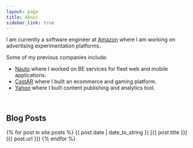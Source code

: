 ```yaml
---
layout: page
title: About
sidebar_link: true
---
```


I am currently a software engineer at [Amazon](https://www.amazon.com) where I am working on advertising experimentation platforms.

Some of my previous companies include:

* [Nauto](https://www.nauto.com) where I worked on BE services for fleet web and mobile applications.
* [CastAR](http://castar.com) where I built an ecommerce and gaming platform.
* [Yahoo](https://yahoo.com) where I built content publishing and analytics tool.

<br> <!-- line break -->
## Blog Posts
{% for post in site.posts %}
{{ post.date | date_to_string }} [{{ post.title }}]({{ post.url }})
{% endfor %}
